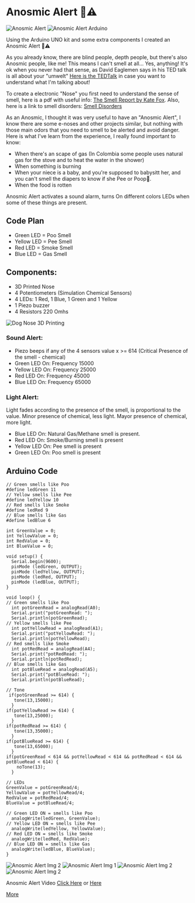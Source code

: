 # Anosmic Alert :nose::warning:
![Anosmic Alert](https://github.com/linaangel/PhComp_repo/blob/master/midterm/Anosmic-Alert/anosmicalertFINAL.jpg)
![Anosmic Alert Arduino](https://github.com/linaangel/PhComp_repo/blob/master/midterm/Anosmic-Alert/arduino_anosmic.jpg)

Using the Arduino UNO kit and some extra components I created an Anosmic Alert :nose::warning:

As you already know, there are blind people, depth people, but there's also Anosmic people, like me! This means I can't smell at all... Yes, anything! It's ok when you never had that sense, as David Eaglemen says in his TED talk is all about your "umwelt" [Here is the TEDTalk](https://www.ted.com/talks/david_eagleman_can_we_create_new_senses_for_humans) in case you want to understand what I'm talking about!

To create a electronic "Nose" you first need to understand the sense of smell, here is a pdf with useful info: [The Smell Report by Kate Fox](https://github.com/linaangel/PhComp_repo/blob/master/midterm/smell.pdf). Also, here is a link to smell disorders: [Smell Disorders](https://www.nidcd.nih.gov/health/smell-disorders)

As an Anosmic, I thought it was very useful to have an "Anosmic Alert", I know there are some e-noses and other projects similar, but nothing with those main odors that you need to smell to be alerted and avoid danger. Here is what I've learn from the experience, I really found important to know:

* When there's an scape of gas (In Colombia some people uses natural gas for the stove and to heat the water in the shower)
* When something is burning
* When your niece is a baby, and you're supposed to babysitt her, and you can't smell the diapers to know if she Pee or Poop:poop:.
* When the food is rotten 

Anosmic Alert activates a sound alarm, turns On different colors LEDs when some of these things are present. 

## Code Plan
* Green LED = Poo Smell
* Yellow LED = Pee Smell
* Red LED = Smoke Smell
* Blue LED = Gas Smell

## Components:
* 3D Printed Nose
* 4 Potentiometers (Simulation Chemical Sensors)
* 4 LEDs: 1 Red, 1 Blue, 1 Green and 1 Yellow
* 1 Piezo buzzer
* 4 Resistors 220 Omhs

![Dog Nose 3D Printing](https://github.com/linaangel/PhComp_repo/blob/master/midterm/Anosmic-Alert/3dnose.png)
 
### Sound Alert: 
* Piezo beeps if any of the 4 sensors value x >= 614 (Critical Presence of the smell - chemical)
* Green LED On: Frequency 15000
* Yellow LED On: Frequency  25000
* Red LED On: Frequency 45000
* Blue LED On: Frequency 65000

### Light Alert:
Light fades according to the presence of the smell, is proportional to the value. Minor presence of chemical, less light. Mayor presence of chemical, more light.
* Blue LED On: Natural Gas/Methane smell is present. 
* Red LED On: Smoke/Burning smell is present
* Yellow LED On: Pee smell is present
* Green LED On:  Poo smell is present

## Arduino Code
```
// Green smells like Poo
#define ledGreen 11
// Yellow smells like Pee
#define ledYellow 10
// Red smells like Smoke
#define ledRed 9
// Blue smells like Gas
#define ledBlue 6

int GreenValue = 0;
int YellowValue = 0;
int RedValue = 0;
int BlueValue = 0;

void setup() {
  Serial.begin(9600);
  pinMode (ledGreen, OUTPUT);
  pinMode (ledYellow, OUTPUT);
  pinMode (ledRed, OUTPUT);
  pinMode (ledBlue, OUTPUT);
}

void loop() {
// Green smells like Poo
  int potGreenRead = analogRead(A0);
  Serial.print("potGreenRead: ");
  Serial.println(potGreenRead);
// Yellow smells like Pee
  int potYellowRead = analogRead(A1);
  Serial.print("potYellowRead: ");
  Serial.println(potYellowRead);
// Red smells like Smoke
  int potRedRead = analogRead(A4);
  Serial.print("potRedRead: ");
  Serial.println(potRedRead);
// Blue smells like Gas
  int potBlueRead = analogRead(A5);
  Serial.print("potBlueRead: ");
  Serial.println(potBlueRead);

// Tone
 if(potGreenRead >= 614) {
   tone(13,15000);
  }
if(potYellowRead >= 614) {
   tone(13,25000);
  }
if(potRedRead >= 614) {
   tone(13,35000);
  }
if(potBlueRead >= 614) {
   tone(13,65000);
  }
if(potGreenRead < 614 && potYellowRead < 614 && potRedRead < 614 && potBlueRead < 614) {
    noTone(13);
  }

// LEDs
GreenValue = potGreenRead/4;
YellowValue = potYellowRead/4;
RedValue = potRedRead/4;
BlueValue = potBlueRead/4;
 
// Green LED ON = smells like Poo
  analogWrite(ledGreen, GreenValue);
// Yellow LED ON = smells like Pee
  analogWrite(ledYellow, YellowValue);
// Red LED ON = smells like Smoke
  analogWrite(ledRed, RedValue);
// Blue LED ON = smells like Gas
  analogWrite(ledBlue, BlueValue);
}
```

![Anosmic Alert Img 2](https://github.com/linaangel/PhComp_repo/blob/master/midterm/Anosmic-Alert/R2D2.jpg)
![Anosmic Alert Img 1](https://github.com/linaangel/PhComp_repo/blob/master/midterm/Anosmic-Alert/anosmicalert-dognose.jpg)
![Anosmic Alert Img 2](https://github.com/linaangel/PhComp_repo/blob/master/midterm/Anosmic-Alert/3DNose.jpg)
![Anosmic Alert Img 2](https://github.com/linaangel/PhComp_repo/blob/master/midterm/Anosmic-Alert/ArduinoNose.jpg)

Anosmic Alert Video [Click Here](https://github.com/linaangel/PhComp_repo/blob/master/midterm/Anosmic-Alert/more/IMG_3292.MOV) or [Here](https://www.youtube.com/watch?v=34q1Hhweqo8&feature=youtu.be)

[More](https://github.com/linaangel/PhComp_repo/tree/master/midterm/Anosmic-Alert/more)
